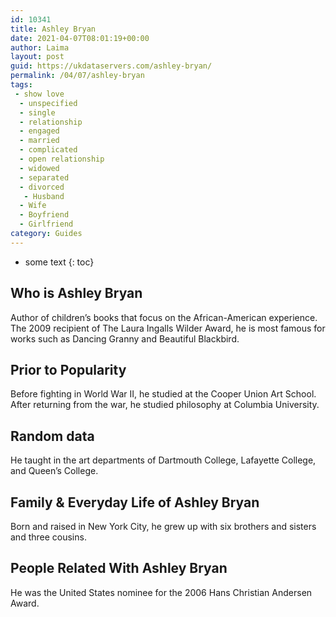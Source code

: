 ```yaml
---
id: 10341
title: Ashley Bryan
date: 2021-04-07T08:01:19+00:00
author: Laima
layout: post
guid: https://ukdataservers.com/ashley-bryan/
permalink: /04/07/ashley-bryan
tags:
 - show love
  - unspecified
  - single
  - relationship
  - engaged
  - married
  - complicated
  - open relationship
  - widowed
  - separated
  - divorced
   - Husband
  - Wife
  - Boyfriend
  - Girlfriend
category: Guides
---
```


* some text
{: toc}


## Who is Ashley Bryan
                  
                  
                  
Author of children&#8217;s books that focus on the African-American experience. The 2009 recipient of The Laura Ingalls Wilder Award, he is most famous for works such as Dancing Granny and Beautiful Blackbird.
                  
              
            
              
            
                
                
                
## Prior to Popularity
                  
                  
                  
Before fighting in World War II, he studied at the Cooper Union Art School. After returning from the war, he studied philosophy at Columbia University.
                  
              
            
              
            
                
                
                
## Random data
                  
                  
                  
He taught in the art departments of Dartmouth College, Lafayette College, and Queen&#8217;s College.
                  
              
            
              
            
                
                
                
## Family & Everyday Life of Ashley Bryan
                  
                  
                  
Born and raised in New York City, he grew up with six brothers and sisters and three cousins.
                  
              
            
              
            
                
                
                
## People Related With Ashley Bryan
                  
                  
                  
He was the United States nominee for the 2006 Hans Christian Andersen Award.
                  
              
            
              
            
                
              
            
              
              
            
            
              
            
          
          
          
